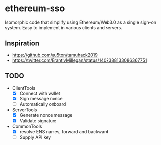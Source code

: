 # ethereum-sso

Isomorphic code that simplify using Ethereum/Web3.0 as a single sign-on system. Easy to implement in various clients and servers.

## Inspiration

- https://github.com/au5ton/tamuhack2019
- https://twitter.com/BrantlyMillegan/status/1402388133086367751

## TODO
- ClientTools
  - [X] Connect with wallet
  - [X] Sign message nonce
  - [ ] Automatically onboard
- ServerTools
  - [X] Generate nonce message
  - [X] Validate signature
- CommonTools
  - [X] resolve ENS names, forward and backward
  - [ ] Supply API key